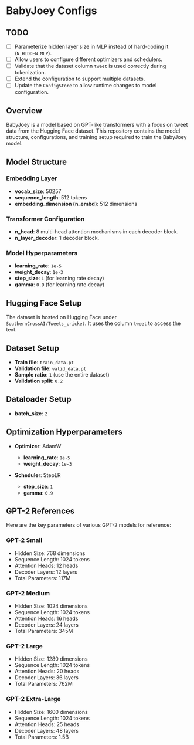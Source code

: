 # BabyJoey Configs

## TODO
- [ ] Parameterize hidden layer size in MLP instead of hard-coding it (`N_HIDDEN_MLP`).
- [ ] Allow users to configure different optimizers and schedulers.
- [ ] Validate that the dataset column `tweet` is used correctly during tokenization.
- [ ] Extend the configuration to support multiple datasets.
- [ ] Update the `ConfigStore` to allow runtime changes to model configuration.

## Overview

BabyJoey is a model based on GPT-like transformers with a focus on tweet data from the Hugging Face dataset. This repository contains the model structure, configurations, and training setup required to train the BabyJoey model.

## Model Structure

### Embedding Layer
- **vocab_size**: 50257
- **sequence_length**: 512 tokens
- **embedding_dimension (n_embd)**: 512 dimensions

### Transformer Configuration
- **n_head**: 8 multi-head attention mechanisms in each decoder block.
- **n_layer_decoder**: 1 decoder block.

### Model Hyperparameters
- **learning_rate**: `1e-5`
- **weight_decay**: `1e-3`
- **step_size**: `1` (for learning rate decay)
- **gamma**: `0.9` (for learning rate decay)

## Hugging Face Setup

The dataset is hosted on Hugging Face under `SouthernCrossAI/Tweets_cricket`. It uses the column `tweet` to access the text.

## Dataset Setup

- **Train file**: `train_data.pt`
- **Validation file**: `valid_data.pt`
- **Sample ratio**: `1` (use the entire dataset)
- **Validation split**: `0.2`

## Dataloader Setup

- **batch_size**: `2`

## Optimization Hyperparameters

- **Optimizer**: AdamW
  - **learning_rate**: `1e-5`
  - **weight_decay**: `1e-3`
  
- **Scheduler**: StepLR
  - **step_size**: `1`
  - **gamma**: `0.9`

## GPT-2 References

Here are the key parameters of various GPT-2 models for reference:

### GPT-2 Small
- Hidden Size: 768 dimensions
- Sequence Length: 1024 tokens
- Attention Heads: 12 heads
- Decoder Layers: 12 layers
- Total Parameters: 117M

### GPT-2 Medium
- Hidden Size: 1024 dimensions
- Sequence Length: 1024 tokens
- Attention Heads: 16 heads
- Decoder Layers: 24 layers
- Total Parameters: 345M

### GPT-2 Large
- Hidden Size: 1280 dimensions
- Sequence Length: 1024 tokens
- Attention Heads: 20 heads
- Decoder Layers: 36 layers
- Total Parameters: 762M

### GPT-2 Extra-Large
- Hidden Size: 1600 dimensions
- Sequence Length: 1024 tokens
- Attention Heads: 25 heads
- Decoder Layers: 48 layers
- Total Parameters: 1.5B
